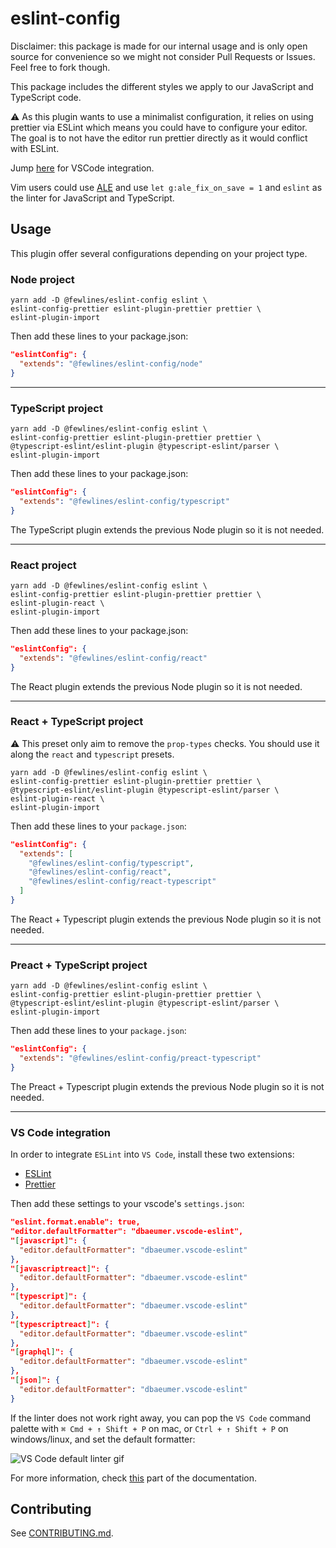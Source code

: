 # eslint-config

Disclaimer: this package is made for our internal usage and is only open source for convenience so we might not consider Pull Requests or Issues.
Feel free to fork though.

This package includes the different styles we apply to our JavaScript and TypeScript code.

⚠️ As this plugin wants to use a minimalist configuration, it relies on using prettier via ESLint which means you could have to configure your editor. The goal is to not have the editor run prettier directly as it would conflict with ESLint.

Jump [here](#vs-code) for VSCode integration.

Vim users could use [ALE](https://github.com/dense-analysis/ale) and use `let g:ale_fix_on_save = 1` and `eslint` as the linter for JavaScript and TypeScript.

## Usage

This plugin offer several configurations depending on your project type.

### Node project

```shell
yarn add -D @fewlines/eslint-config eslint \
eslint-config-prettier eslint-plugin-prettier prettier \
eslint-plugin-import
```

Then add these lines to your package.json:

```json
"eslintConfig": {
  "extends": "@fewlines/eslint-config/node"
}
```

---

### TypeScript project

```shell
yarn add -D @fewlines/eslint-config eslint \
eslint-config-prettier eslint-plugin-prettier prettier \
@typescript-eslint/eslint-plugin @typescript-eslint/parser \
eslint-plugin-import
```

Then add these lines to your package.json:

```json
"eslintConfig": {
  "extends": "@fewlines/eslint-config/typescript"
}
```

The TypeScript plugin extends the previous Node plugin so it is not needed.

---

### React project

```shell
yarn add -D @fewlines/eslint-config eslint \
eslint-config-prettier eslint-plugin-prettier prettier \
eslint-plugin-react \
eslint-plugin-import
```

Then add these lines to your package.json:

```json
"eslintConfig": {
  "extends": "@fewlines/eslint-config/react"
}
```

The React plugin extends the previous Node plugin so it is not needed.

---

### React + TypeScript project

⚠️ This preset only aim to remove the `prop-types` checks. You should use it along the `react` and `typescript` presets.

```shell
yarn add -D @fewlines/eslint-config eslint \
eslint-config-prettier eslint-plugin-prettier prettier \
@typescript-eslint/eslint-plugin @typescript-eslint/parser \
eslint-plugin-react \
eslint-plugin-import
```

Then add these lines to your `package.json`:

```json
"eslintConfig": {
  "extends": [
    "@fewlines/eslint-config/typescript",
    "@fewlines/eslint-config/react",
    "@fewlines/eslint-config/react-typescript"
  ]
}
```

The React + Typescript plugin extends the previous Node plugin so it is not needed.

---

### Preact + TypeScript project

```shell
yarn add -D @fewlines/eslint-config eslint \
eslint-config-prettier eslint-plugin-prettier prettier \
@typescript-eslint/eslint-plugin @typescript-eslint/parser \
eslint-plugin-import
```

Then add these lines to your `package.json`:

```json
"eslintConfig": {
  "extends": "@fewlines/eslint-config/preact-typescript"
}
```

The Preact + Typescript plugin extends the previous Node plugin so it is not needed.

---

### <a id="vs-code"></a>VS Code integration

In order to integrate `ESLint` into `VS Code`, install these two extensions:

- [ESLint](https://marketplace.visualstudio.com/items?itemName=dbaeumer.vscode-eslint)
- [Prettier](https://marketplace.visualstudio.com/items?itemName=esbenp.prettier-vscode)

Then add these settings to your vscode's `settings.json`:

```json
"eslint.format.enable": true,
"editor.defaultFormatter": "dbaeumer.vscode-eslint",
"[javascript]": {
  "editor.defaultFormatter": "dbaeumer.vscode-eslint"
},
"[javascriptreact]": {
  "editor.defaultFormatter": "dbaeumer.vscode-eslint"
},
"[typescript]": {
  "editor.defaultFormatter": "dbaeumer.vscode-eslint"
},
"[typescriptreact]": {
  "editor.defaultFormatter": "dbaeumer.vscode-eslint"
},
"[graphql]": {
  "editor.defaultFormatter": "dbaeumer.vscode-eslint"
},
"[json]": {
  "editor.defaultFormatter": "dbaeumer.vscode-eslint"
}
```

If the linter does not work right away, you can pop the `VS Code` command palette with `⌘ Cmd + ↑ Shift + P` on mac, or `Ctrl + ↑ Shift + P` on windows/linux, and set the default formatter:

![VS Code default linter gif](https://user-images.githubusercontent.com/31956107/75045130-06f07800-54c3-11ea-8881-f9c9a50efea9.gif)

For more information, check [this](https://marketplace.visualstudio.com/items?itemName=dbaeumer.vscode-eslint) part of the documentation.

## Contributing

See [CONTRIBUTING.md](CONTRIBUTING.md).
